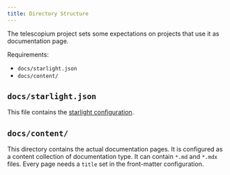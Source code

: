 ```yaml
---
title: Directory Structure
---
```


The telescopium project sets some expectations on projects that use it as documentation page.

Requirements:

- `docs/starlight.json`
- `docs/content/`

## `docs/starlight.json`

This file contains the [starlight configuration](https://starlight.astro.build/reference/configuration/).

## `docs/content/`

This directory contains the actual documentation pages. It is configured as a content collection of
documentation type. It can contain `*.md` and `*.mdx` files. Every page needs a `title` set in the
front-matter configuration.
